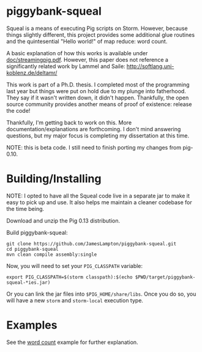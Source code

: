 piggybank-squeal
================

Squeal is a means of executing Pig scripts on Storm.  However, because
things slightly different, this project provides some additional glue
routines and the quintesential "Hello world!" of map reduce: word count.

A basic explanation of how this works is available under [doc/streamingpig.pdf](https://github.com/JamesLampton/piggybank-squeal/blob/master/doc/streamingpig.pdf).
However, this paper does not reference a significantly related work by Lammel
and Saile: http://softlang.uni-koblenz.de/deltamr/

This work is part of a Ph.D. thesis.  I completed most of the programming last
year but things were put on hold due to my plunge into fatherhood.  They say
if it wasn't written down, it didn't happen.  Thankfully, the open source
community provides another means of proof of existence: release the code!

Thankfully, I'm getting back to work on this.  More documentation/explanations
are forthcoming.  I don't mind answering questions, but my major focus is
completing my dissertation at this time.

NOTE: this is beta code.  I still need to finish porting my changes from pig-0.10.

Building/Installing
===================

NOTE: I opted to have all the Squeal code live in a separate jar to make
it easy to pick up and use.  It also helps me maintain a cleaner codebase
for the time being.

Download and unzip the Pig 0.13 distribution.

Build piggybank-squeal:

    git clone https://github.com/JamesLampton/piggybank-squeal.git
    cd piggybank-squeal
    mvn clean compile assembly:single

Now, you will need to set your `PIG_CLASSPATH` variable:

    export PIG_CLASSPATH=$(storm classpath):$(echo $PWD/target/piggybank-squeal-*ies.jar)

Or you can link the jar files into `$PIG_HOME/share/libs`.  Once you do so,
you will have a new `storm` and `storm-local` execution type.

Examples
========

See the [word count](https://github.com/JamesLampton/piggybank-squeal/tree/master/src/main/pig/word_count) example for further explanation.
